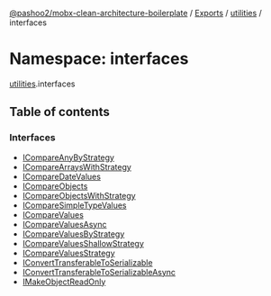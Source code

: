 [@pashoo2/mobx-clean-architecture-boilerplate](../README.md) / [Exports](../modules.md) / [utilities](utilities.md) / interfaces

# Namespace: interfaces

[utilities](utilities.md).interfaces

## Table of contents

### Interfaces

- [ICompareAnyByStrategy](../interfaces/utilities.interfaces.icompareanybystrategy.md)
- [ICompareArraysWithStrategy](../interfaces/utilities.interfaces.icomparearrayswithstrategy.md)
- [ICompareDateValues](../interfaces/utilities.interfaces.icomparedatevalues.md)
- [ICompareObjects](../interfaces/utilities.interfaces.icompareobjects.md)
- [ICompareObjectsWithStrategy](../interfaces/utilities.interfaces.icompareobjectswithstrategy.md)
- [ICompareSimpleTypeValues](../interfaces/utilities.interfaces.icomparesimpletypevalues.md)
- [ICompareValues](../interfaces/utilities.interfaces.icomparevalues.md)
- [ICompareValuesAsync](../interfaces/utilities.interfaces.icomparevaluesasync.md)
- [ICompareValuesByStrategy](../interfaces/utilities.interfaces.icomparevaluesbystrategy.md)
- [ICompareValuesShallowStrategy](../interfaces/utilities.interfaces.icomparevaluesshallowstrategy.md)
- [ICompareValuesStrategy](../interfaces/utilities.interfaces.icomparevaluesstrategy.md)
- [IConvertTransferableToSerializable](../interfaces/utilities.interfaces.iconverttransferabletoserializable.md)
- [IConvertTransferableToSerializableAsync](../interfaces/utilities.interfaces.iconverttransferabletoserializableasync.md)
- [IMakeObjectReadOnly](../interfaces/utilities.interfaces.imakeobjectreadonly.md)
